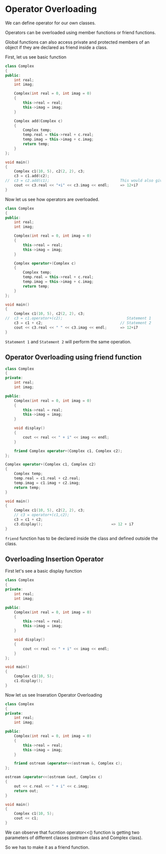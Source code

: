 # Operator Overloading

We can define operator for our own classes.

Operators can be overloaded using member functions or friend functions.

Global functions can also access private and protected members of an object if they are
declared as friend inside a class.

First, let us see basic function

```cpp
class Complex
{
public:
    int real;
    int imag;

    Complex(int real = 0, int imag = 0)
    {
        this->real = real;
        this->imag = imag;
    }

    Complex add(Complex c)
    {
        Complex temp;
        temp.real = this->real + c.real;
        temp.imag = this->imag + c.imag;
        return temp;
    }
};

void main()
{
    Complex c1(10, 5), c2(2, 2), c3;
    c3 = c1.add(c2);
//  c3 = c2.add(c1);                                This would also give the same result
    cout << c3.real << "+i" << c3.imag << endl;     => 12+i7
}
```

Now let us see how operators are overloaded.

```cpp
class Complex
{
public:
    int real;
    int imag;

    Complex(int real = 0, int imag = 0)
    {
        this->real = real;
        this->imag = imag;
    }

    Complex operator+(Complex c)
    {
        Complex temp;
        temp.real = this->real + c.real;
        temp.imag = this->imag + c.imag;
        return temp;
    }
};

void main()
{
    Complex c1(10, 5), c2(2, 2), c3;
//  c3 = c1.operator+(c2);                             Statement 1
    c3 = c1 + c2;                                   // Statement 2
    cout << c3.real << " " << c3.imag << endl;      => 12+i7
}
```

`Statement 1` and `Statement 2` will perform the same operation.

## Operator Overloading using friend function

```cpp
class Complex
{
private:
    int real;
    int imag;

public:
    Complex(int real = 0, int imag = 0)
    {
        this->real = real;
        this->imag = imag;
    }

    void display()
    {
        cout << real << " + i" << imag << endl;
    }

    friend Complex operator+(Complex c1, Complex c2);
};

Complex operator+(Complex c1, Complex c2)
{
    Complex temp;
    temp.real = c1.real + c2.real;
    temp.imag = c1.imag + c2.imag;
    return temp;
}

void main()
{
    Complex c1(10, 5), c2(2, 2), c3;
    // c3 = operator+(c1,c2);
    c3 = c1 + c2;
    c3.display();                               => 12 + i7
}
```

`friend` function has to be declared inside the class and defined outside the class.

## Overloading Insertion Operator

First let's see a basic display function

```cpp
class Complex
{
private:
    int real;
    int imag;

public:
    Complex(int real = 0, int imag = 0)
    {
        this->real = real;
        this->imag = imag;
    }

    void display()
    {
        cout << real << " + i" << imag << endl;
    }
};

void main()
{
    Complex c1(10, 5);
    c1.display();
}
```

Now let us see Inseration Operator Overloading

```cpp
class Complex
{
private:
    int real;
    int imag;

public:
    Complex(int real = 0, int imag = 0)
    {
        this->real = real;
        this->imag = imag;
    }

    friend ostream &operator<<(ostream &, Complex c);
};

ostream &operator<<(ostream &out, Complex c)
{
    out << c.real << " + i" << c.imag;
    return out;
}

void main()
{
    Complex c1(10, 5);
    cout << c1;
}
```

We can observe that fucntion operator<<() function is getting two parameters of different classes (ostream class and Complex class).

So we has to make it as a friend function.
